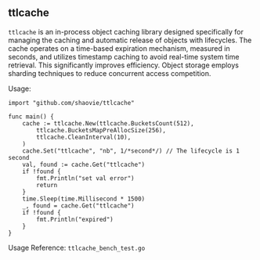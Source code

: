 ## ttlcache

`ttlcache` is an in-process object caching library designed specifically for managing the caching and automatic release of objects with lifecycles. The cache operates on a time-based expiration mechanism, measured in seconds, and utilizes timestamp caching to avoid real-time system time retrieval. This significantly improves efficiency. Object storage employs sharding techniques to reduce concurrent access competition.

Usage:
```
import "github.com/shaovie/ttlcache"

func main() {
	cache := ttlcache.New(ttlcache.BucketsCount(512),
		ttlcache.BucketsMapPreAllocSize(256),
		ttlcache.CleanInterval(10),
	)
	cache.Set("ttlcache", "nb", 1/*second*/) // The lifecycle is 1 second
	val, found := cache.Get("ttlcache")
	if !found {
		fmt.Println("set val error")
		return
	}
	time.Sleep(time.Millisecond * 1500)
	_, found = cache.Get("ttlcache")
	if !found {
		fmt.Println("expired")
	}
}
```

Usage Reference: `ttlcache_bench_test.go`
